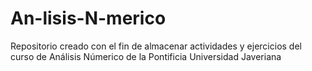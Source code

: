 # An-lisis-N-merico
Repositorio creado con el fin de almacenar actividades y ejercicios del curso de Análisis Númerico de la Pontificia Universidad Javeriana
